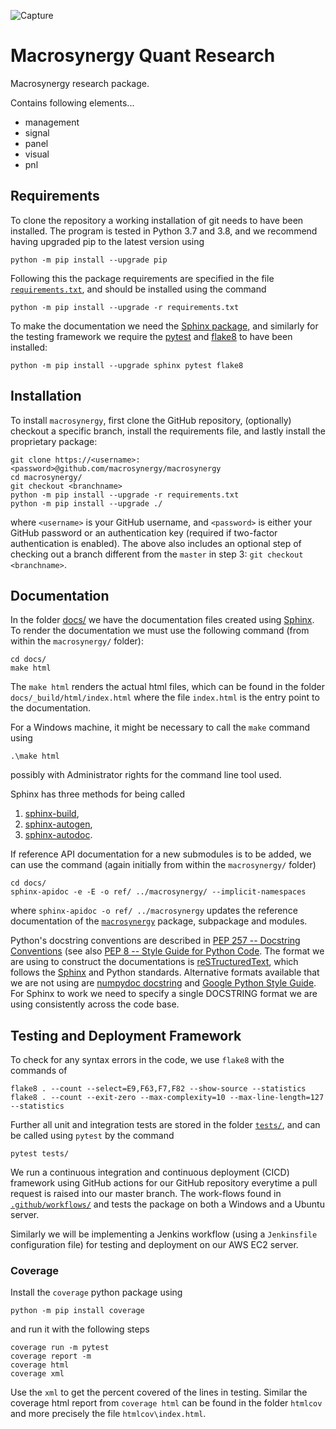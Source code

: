 ![Capture](docs/source/_static/MACROSYNERGY_Logo_Primary.png)

# Macrosynergy Quant Research

Macrosynergy research package.

Contains following elements...

* management
* signal
* panel
* visual
* pnl

## Requirements
To clone the repository a working installation of git needs to have been installed.
The program is tested in Python 3.7 and 3.8, and we recommend having upgraded pip to the latest version using
```shell script
python -m pip install --upgrade pip
```
Following this the package requirements are specified in the file [`requirements.txt`](https://github.com/macrosynergy/macrosynergy/tree/master/requirements.txt),
 and should be installed using the command
```shell script
python -m pip install --upgrade -r requirements.txt
```

To make the documentation we need the [Sphinx package](https://www.sphinx-doc.org/),
 and  similarly for the testing framework we require the [pytest](https://docs.pytest.org/) and [flake8](https://flake8.pycqa.org/en/latest/) to have been installed:
```shell script
python -m pip install --upgrade sphinx pytest flake8
```

## Installation
To install `macrosynergy`, first clone the GitHub repository, (optionally) checkout a specific branch,  install the requirements file, and lastly install the proprietary package:
```shell script
git clone https://<username>:<password>@github.com/macrosynergy/macrosynergy
cd macrosynergy/
git checkout <branchname>
python -m pip install --upgrade -r requirements.txt
python -m pip install --upgrade ./
```
where `<username>` is your GitHub username, and `<password>` is either your GitHub password or an authentication key (required if two-factor authentication is enabled). 
The above also includes an optional step of checking out a branch different from the `master` 
in step 3: `git checkout <branchname>`. 

## Documentation
In the folder [docs/](https://github/macrosynergy/macrosynergy/tree/master/docs/) we have the documentation files created using [Sphinx](https://www.sphinx-doc.org/). To render the documentation we must use the following command (from within the `macrosynergy/` folder):
```shell script
cd docs/
make html
```
The `make html` renders the actual html files, which can be found in the folder `docs/_build/html/index.html` where the file `index.html` is the entry point to the documentation.

For a Windows machine, it might be necessary to call the `make` command using
```shell script
.\make html
```  
possibly with Administrator rights for the command line tool used.

Sphinx has three methods for being called 
1. [sphinx-build](https://www.sphinx-doc.org/en/master/man/sphinx-build.html),
2. [sphinx-autogen](https://www.sphinx-doc.org/en/master/man/sphinx-autogen.html), 
3. [sphinx-autodoc](https://www.sphinx-doc.org/en/master/man/sphinx-apidoc.html).  

If reference API documentation for a new submodules is to be added, we can use the command (again initially from within the `macrosynergy/` folder)
```shell script
cd docs/
sphinx-apidoc -e -E -o ref/ ../macrosynergy/ --implicit-namespaces
```
where `sphinx-apidoc -o ref/ ../macrosynergy` updates the reference documentation of the [`macrosynergy`](macrosynergy/) package,
subpackage and modules.

Python's docstring conventions are described in [PEP 257 -- Docstring Conventions](https://www.python.org/dev/peps/pep-0257/) 
(see also [PEP 8 -- Style Guide for Python Code](https://www.python.org/dev/peps/pep-0008/).
The format we are using to construct the documentations is [reSTructuredText](https://docutils.sourceforge.io/rst.html), 
which follows the [Sphinx](https://www.sphinx-doc.org/en/master/index.html) and Python standards. 
Alternative formats available that we are not using are [numpydoc docstring](https://numpydoc.readthedocs.io/en/latest/format.html) 
and [Google Python Style Guide](https://github.com/google/styleguide/blob/gh-pages/pyguide.md#38-comments-and-docstrings).
For Sphinx to work we need to specify a single DOCSTRING format we are using consistently across the code base. 

## Testing and Deployment Framework
To check for any syntax errors in the code, we use `flake8` with the commands of
```shell script
flake8 . --count --select=E9,F63,F7,F82 --show-source --statistics
flake8 . --count --exit-zero --max-complexity=10 --max-line-length=127 --statistics
```
Further all unit and integration tests are stored in the folder [`tests/`](https://github.com/macrosynergy/macrosynergy/tree/master/tests/), and can be called using `pytest` by the command
```shell script
pytest tests/
```
We run a continuous integration and continuous deployment (CICD) framework using GitHub actions for our GitHub repository  everytime a pull request is raised into our master branch. 
The work-flows found in [`.github/workflows/`](https://github.com/macrosynergy/macrosynergy/tree/master/.github/workflows/)  and tests the package on both a Windows and a Ubuntu server. 

Similarly we will be implementing a Jenkins workflow (using a `Jenkinsfile` configuration file)  for testing and deployment on our AWS EC2 server.

### Coverage
Install the `coverage` python package using
```shell script
python -m pip install coverage
```

and run it with the following steps
```shell script
coverage run -m pytest
coverage report -m
coverage html
coverage xml
``` 
Use the `xml` to get the percent covered of the lines in testing.
Similar the coverage html report from `coverage html` can be found in the 
folder `htmlcov` and more precisely the file `htmlcov\index.html`.

